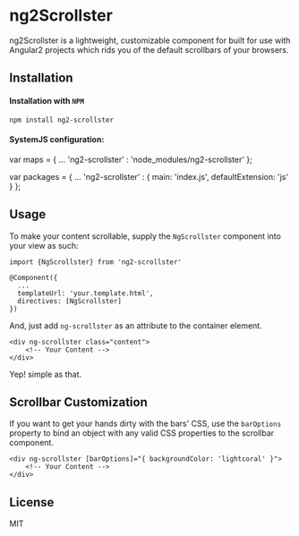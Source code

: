 # ng2Scrollster

ng2Scrollster is a lightweight, customizable component for built for use with Angular2 projects which rids you of the default scrollbars of your browsers.

Installation
-

#### Installation with `NPM` 

    npm install ng2-scrollster
    
#### SystemJS configuration:

  var maps = {
    ...
    'ng2-scrollster' : 'node_modules/ng2-scrollster'
  };
  
  var packages = {
    ...
    'ng2-scrollster' : { main: 'index.js', defaultExtension: 'js' }
  };
    
    
Usage
-

To make your content scrollable, supply the `NgScrollster` component into your view as such:

    import {NgScrollster} from 'ng2-scrollster'
    
    @Component({
      ...
      templateUrl: 'your.template.html',
      directives: [NgScrollster]
    })
    
And, just add `ng-scrollster` as an attribute to the container element.

    <div ng-scrollster class="content">
        <!-- Your Content -->
    </div>
    
Yep! simple as that.

Scrollbar Customization
-

If you want to get your hands dirty with the bars' CSS, use the `barOptions` property to bind an object with any valid CSS properties to the scrollbar component.

    <div ng-scrollster [barOptions]="{ backgroundColor: 'lightcoral' }">
        <!-- Your Content -->
    </div>

License
-

MIT